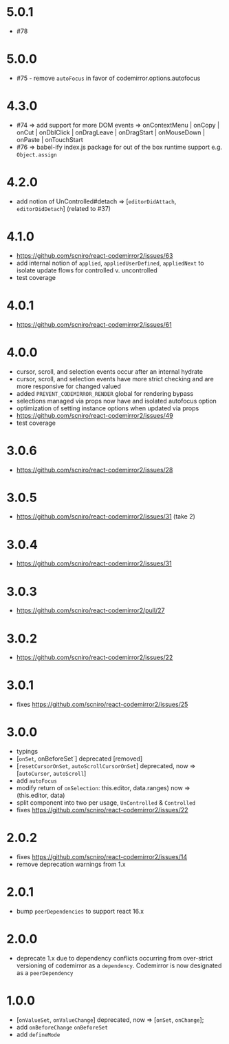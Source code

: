 5.0.1
==================
* #78

5.0.0
==================
* #75 - remove `autoFocus` in favor of codemirror.options.autofocus

4.3.0
==================
* #74 => add support for more DOM events => onContextMenu | onCopy | onCut | onDblClick | onDragLeave | onDragStart | onMouseDown | onPaste | onTouchStart
* #76 => babel-ify index.js package for out of the box runtime support e.g. `Object.assign`

4.2.0
==================
* add notion of UnControlled#detach => [`editorDidAttach`, `editorDidDetach`] (related to #37)

4.1.0
==================
* https://github.com/scniro/react-codemirror2/issues/63
* add internal notion of `applied`, `appliedUserDefined`, `appliedNext` to isolate update flows for controlled v. uncontrolled
* test coverage

4.0.1
==================
* https://github.com/scniro/react-codemirror2/issues/61

4.0.0
==================
* cursor, scroll, and selection events occur after an internal hydrate
* cursor, scroll, and selection events have more strict checking and are more responsive for changed valued
* added `PREVENT_CODEMIRROR_RENDER` global for rendering bypass
* selections managed via props now have and isolated autofocus option
* optimization of setting instance options when updated via props
* https://github.com/scniro/react-codemirror2/issues/49
* test coverage

3.0.6
==================
* https://github.com/scniro/react-codemirror2/issues/28

3.0.5
==================
* https://github.com/scniro/react-codemirror2/issues/31 (take 2)

3.0.4
==================
* https://github.com/scniro/react-codemirror2/issues/31

3.0.3
==================
* https://github.com/scniro/react-codemirror2/pull/27

3.0.2
==================
* https://github.com/scniro/react-codemirror2/issues/22

3.0.1
==================
* fixes https://github.com/scniro/react-codemirror2/issues/25

3.0.0
==================
* typings
* [`onSet`, onBeforeSet`] deprecated [removed]
* [`resetCursorOnSet`, `autoScrollCursorOnSet`] deprecated, now => [`autoCursor`, `autoScroll`]
* add `autoFocus`
* modify return of `onSelection`: this.editor, data.ranges) now => (this.editor, data)
* split component into two per usage, `UnControlled` & `Controlled`
* fixes  https://github.com/scniro/react-codemirror2/issues/22

2.0.2
==================
* fixes https://github.com/scniro/react-codemirror2/issues/14
* remove deprecation warnings from 1.x

2.0.1
==================
* bump `peerDependencies` to support react 16.x

2.0.0
==================
* deprecate 1.x due to dependency conflicts occurring from over-strict versioning of codemirror as a `dependency`. Codemirror is now designated as a `peerDependency`

1.0.0
==================
* [`onValueSet`, `onValueChange`] deprecated, now => [`onSet`, `onChange`];
* add `onBeforeChange` `onBeforeSet`
* add `defineMode`
